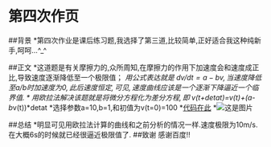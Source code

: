 # 第四次作页
##背景
*第四次作业是课后练习题,我选择了第三道,比较简单,正好适合我这种纯新手,呵呵...^_^

##正文
*这道题是有关摩擦力的,众所周知,在摩擦力的作用下加速度会和速度成正比,导致速度逐渐降低至一个极限值；
*用公式表达就是 $dv/dt=a-bv  ,当速度降低至a/b时加速度为0,此后速度恒定,可见,速度曲线应该是一个逐渐下降逼近一个临界值.
*用欧拉法解决该题就是将微分方程化为差分方程,即$ v(t+detat)=v(t)+(a-b*v(t))*detat
*选择参数a=10,b=1,和初值为v(t=0)=100
*[代码在此]()
*![这是图片]()

##总结
*明显可见用欧拉法计算的曲线和之前分析的情况一样.速度极限为10m/s.在大概6s的时候就已经很逼近极限值了.
##致谢
 感谢百度!!
